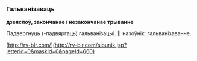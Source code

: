 ### Гальванізаваць
**дзеяслоў, закончанае і незакончанае трыванне**

Падвергнуць (-падвяргаць) гальванізацыі. || назоўнік: гальванізаванне.

<a rel="author">[http://rv-blr.com/](http://rv-blr.com/slounik.jsp?letterId=0&maskId=0&pageId=660)</a>
